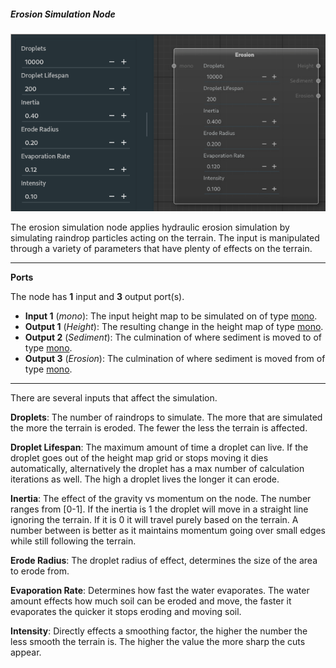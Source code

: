 ##### Erosion Simulation Node

![erosion](images/erosion.png)

The erosion simulation node applies hydraulic erosion simulation by simulating raindrop particles acting on the terrain. The input is manipulated through a variety of parameters that have plenty of effects on the terrain.

---

**Ports**

The node has **1** input and **3** output port(s).

- **Input 1** (*mono*): The input height map to be simulated on of type [mono](28_types.md).
- **Output 1** (*Height*): The resulting change in the height map of type [mono](28_types.md).
- **Output 2** (*Sediment*): The culmination of where sediment is moved to of type [mono](28_types.md).
- **Output 3** (*Erosion*): The culmination of where sediment is moved from of type [mono](28_types.md).

---

There are several inputs that affect the simulation.

**Droplets**: The number of raindrops to simulate. The more that are simulated the more the terrain is eroded. The fewer the less the terrain is affected.

**Droplet Lifespan**: The maximum amount of time a droplet can live. If the droplet goes out of the height map grid or stops moving it dies automatically, alternatively the droplet has a max number of calculation iterations as well. The high a droplet lives the longer it can erode.

**Inertia**: The effect of the gravity vs momentum on the node. The number ranges from [0-1]. If the inertia is 1 the droplet will move in a straight line ignoring the terrain. If it is 0 it will travel purely based on the terrain. A number between is better as it maintains momentum going over small edges while still following the terrain.

**Erode Radius**: The droplet radius of effect, determines the size of the area to erode from.

**Evaporation Rate**: Determines how fast the water evaporates. The water amount effects how much soil can be eroded and move, the faster it evaporates the quicker it stops eroding and moving soil.

**Intensity**: Directly effects a smoothing factor, the higher the number the less smooth the terrain is. The higher the value the more sharp the cuts appear.